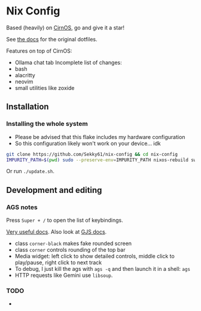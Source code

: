 # Nix Config

Based (heavily) on [CirnOS](https://github.com/end-4/CirnOS), go and give it a star!

See [the docs](https://end-4.github.io/dots-hyprland-wiki/en/i-i/02usage/) for the original dotfiles.

Features on top of CirnOS:
- Ollama chat tab
Incomplete list of changes:
- bash
- alacritty
- neovim
- small utilities like zoxide

## Installation

### Installing the whole system
- Please be advised that this flake includes my hardware configuration
- So this configuration likely won't work on your device... idk
```bash
git clone https://github.com/Sekky61/nix-config && cd nix-config
IMPURITY_PATH=$(pwd) sudo --preserve-env=IMPURITY_PATH nixos-rebuild switch --flake .#michal --impure
```
Or run `./update.sh`.

## Development and editing

### AGS notes

Press `Super + /` to open the list of keybindings.

[Very useful docs](https://aylur.github.io/ags-docs/). Also look at [GJS docs](https://gjs.guide/).

- class `corner-black` makes fake rounded screen
- class `corner` controls rounding of the top bar
- Media widget: left click to show detailed controls, middle click to play/pause, right click to next track
- To debug, I just kill the ags with `ags -q` and then launch it in a shell: `ags`
- HTTP requests like Gemini use `libsoup`.

### TODO

- 

